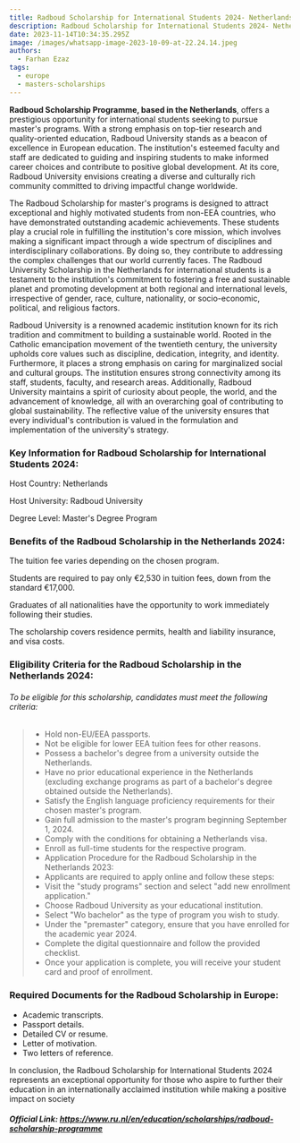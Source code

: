 ```yaml
---
title: Radboud Scholarship for International Students 2024- Netherlands
description: Radboud Scholarship for International Students 2024- Netherlands
date: 2023-11-14T10:34:35.295Z
image: /images/whatsapp-image-2023-10-09-at-22.24.14.jpeg
authors:
  - Farhan Ezaz
tags:
  - europe
  - masters-scholarships
---
```

**Radboud Scholarship Programme, based in the Netherlands**, offers a prestigious opportunity for international students seeking to pursue master's programs. With a strong emphasis on top-tier research and quality-oriented education, Radboud University stands as a beacon of excellence in European education. The institution's esteemed faculty and staff are dedicated to guiding and inspiring students to make informed career choices and contribute to positive global development. At its core, Radboud University envisions creating a diverse and culturally rich community committed to driving impactful change worldwide.



The Radboud Scholarship for master's programs is designed to attract exceptional and highly motivated students from non-EEA countries, who have demonstrated outstanding academic achievements. These students play a crucial role in fulfilling the institution's core mission, which involves making a significant impact through a wide spectrum of disciplines and interdisciplinary collaborations. By doing so, they contribute to addressing the complex challenges that our world currently faces. The Radboud University Scholarship in the Netherlands for international students is a testament to the institution's commitment to fostering a free and sustainable planet and promoting development at both regional and international levels, irrespective of gender, race, culture, nationality, or socio-economic, political, and religious factors.



Radboud University is a renowned academic institution known for its rich tradition and commitment to building a sustainable world. Rooted in the Catholic emancipation movement of the twentieth century, the university upholds core values such as discipline, dedication, integrity, and identity. Furthermore, it places a strong emphasis on caring for marginalized social and cultural groups. The institution ensures strong connectivity among its staff, students, faculty, and research areas. Additionally, Radboud University maintains a spirit of curiosity about people, the world, and the advancement of knowledge, all with an overarching goal of contributing to global sustainability. The reflective value of the university ensures that every individual's contribution is valued in the formulation and implementation of the university's strategy.



### **Key Information for Radboud Scholarship for International Students 2024:**

Host Country: Netherlands

Host University: Radboud University

Degree Level: Master's Degree Program



### **Benefits of the Radboud Scholarship in the Netherlands 2024:**

The tuition fee varies depending on the chosen program.

Students are required to pay only €2,530 in tuition fees, down from the standard €17,000.

Graduates of all nationalities have the opportunity to work immediately following their studies.

The scholarship covers residence permits, health and liability insurance, and visa costs.



### **Eligibility Criteria for the Radboud Scholarship in the Netherlands 2024:**

###### To be eligible for this scholarship, candidates must meet the following criteria:

> * Hold non-EU/EEA passports.
> * Not be eligible for lower EEA tuition fees for other reasons.
> * Possess a bachelor's degree from a university outside the Netherlands.
> * Have no prior educational experience in the Netherlands (excluding exchange programs as part of a bachelor's degree obtained outside the Netherlands).
> * Satisfy the English language proficiency requirements for their chosen master's program.
> * Gain full admission to the master's program beginning September 1, 2024.
> * Comply with the conditions for obtaining a Netherlands visa.
> * Enroll as full-time students for the respective program.
> * Application Procedure for the Radboud Scholarship in the Netherlands 2023:
> * Applicants are required to apply online and follow these steps:
> * Visit the "study programs" section and select "add new enrollment application."
> * Choose Radboud University as your educational institution.
> * Select "Wo bachelor" as the type of program you wish to study.
> * Under the "premaster" category, ensure that you have enrolled for the academic year 2024.
> * Complete the digital questionnaire and follow the provided checklist.
> * Once your application is complete, you will receive your student card and proof of enrollment.





### **Required Documents for the Radboud Scholarship in Europe:**

* Academic transcripts.
* Passport details.
* Detailed CV or resume.
* Letter of motivation.
* Two letters of reference.

In conclusion, the Radboud Scholarship for International Students 2024 represents an exceptional opportunity for those who aspire to further their education in an internationally acclaimed institution while making a positive impact on society

##### O﻿fficial Link: <https://www.ru.nl/en/education/scholarships/radboud-scholarship-programme>
